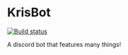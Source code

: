 # KrisBot
[![Build status](https://ci.appveyor.com/api/projects/status/qlb780fgaff2f71f?svg=true)](https://ci.appveyor.com/project/krissylegaspi/krisbot)

A discord bot that features many things!
